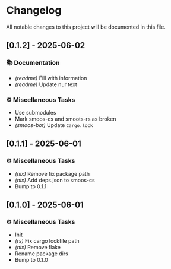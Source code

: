 # Changelog

All notable changes to this project will be documented in this file.

## [0.1.2] - 2025-06-02

### 📚 Documentation

- *(readme)* Fill with information
- *(readme)* Update nur text

### ⚙️ Miscellaneous Tasks

- Use submodules
- Mark smoos-cs and smoots-rs as broken
- *(smoos-bot)* Update `Cargo.lock`

## [0.1.1] - 2025-06-01

### ⚙️ Miscellaneous Tasks

- *(nix)* Remove fix package path
- *(nix)* Add deps.json to smoos-cs
- Bump to 0.1.1

## [0.1.0] - 2025-06-01

### ⚙️ Miscellaneous Tasks

- Init
- *(rs)* Fix cargo lockfile path
- *(nix)* Remove flake
- Rename package dirs
- Bump to 0.1.0

<!-- generated by git-cliff -->
